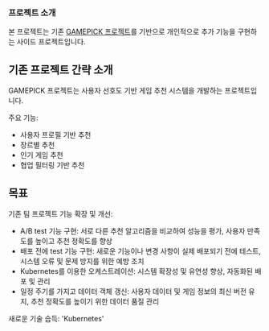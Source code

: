### 프로젝트 소개
본 프로젝트는 기존 [GAMEPICK 프로젝트](https://github.com/boostcampaitech5/level3_recsys_finalproject-recsys-09)를 기반으로 개인적으로 추가 기능을 구현하는 사이드 프로젝트입니다.

## 기존 프로젝트 간략 소개
GAMEPICK 프로젝트는 사용자 선호도 기반 게임 추천 시스템을 개발하는 프로젝트입니다.

주요 기능:
  - 사용자 프로필 기반 추천
  - 장르별 추천
  - 인기 게임 추천
  - 협업 필터링 기반 추천

## 목표
기존 팀 프로젝트 기능 확장 및 개선:
  - A/B test 기능 구현: 서로 다른 추천 알고리즘을 비교하여 성능을 평가, 사용자 만족도를 높이고 추천 정확도를 향상
  - 배포 전에 test 기능 구현: 새로운 기능이나 변경 사항이 실제 배포되기 전에 테스트, 시스템 오류 및 문제 방지를 위한 예방 조치
  - Kubernetes를 이용한 오케스트레이션: 시스템 확장성 및 유연성 향상, 자동화된 배포 및 관리
  - 일정 주기를 가지고 데이터 객체 갱신: 사용자 데이터 및 게임 정보의 최신 버전 유지, 추천 정확도를 높이기 위한 데이터 품질 관리

새로운 기술 습득:
'Kubernetes'